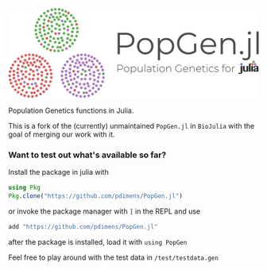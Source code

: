 ![PopGen.jl](logo.png)

Population Genetics functions in Julia.



This is a fork of the (currently) unmaintained `PopGen.jl` in `BioJulia` with the goal of merging our work with it. 

### Want to test out what's available so far?
Install the package in julia with
```julia
using Pkg
Pkg.clone("https://github.com/pdimens/PopGen.jl")
```

or invoke the package manager with `]` in the REPL and use
```julia
add "https://github.com/pdimens/PopGen.jl"
```
after the package is installed, load it with `using PopGen`

Feel free to play around with the test data in `/test/testdata.gen`
